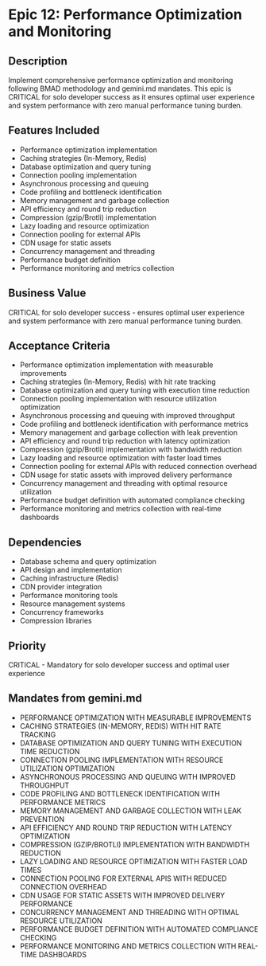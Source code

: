 # Epic 12: Performance Optimization and Monitoring

## Description
Implement comprehensive performance optimization and monitoring following BMAD methodology and gemini.md mandates. This epic is CRITICAL for solo developer success as it ensures optimal user experience and system performance with zero manual performance tuning burden.

## Features Included
- Performance optimization implementation
- Caching strategies (In-Memory, Redis)
- Database optimization and query tuning
- Connection pooling implementation
- Asynchronous processing and queuing
- Code profiling and bottleneck identification
- Memory management and garbage collection
- API efficiency and round trip reduction
- Compression (gzip/Brotli) implementation
- Lazy loading and resource optimization
- Connection pooling for external APIs
- CDN usage for static assets
- Concurrency management and threading
- Performance budget definition
- Performance monitoring and metrics collection

## Business Value
CRITICAL for solo developer success - ensures optimal user experience and system performance with zero manual performance tuning burden.

## Acceptance Criteria
- Performance optimization implementation with measurable improvements
- Caching strategies (In-Memory, Redis) with hit rate tracking
- Database optimization and query tuning with execution time reduction
- Connection pooling implementation with resource utilization optimization
- Asynchronous processing and queuing with improved throughput
- Code profiling and bottleneck identification with performance metrics
- Memory management and garbage collection with leak prevention
- API efficiency and round trip reduction with latency optimization
- Compression (gzip/Brotli) implementation with bandwidth reduction
- Lazy loading and resource optimization with faster load times
- Connection pooling for external APIs with reduced connection overhead
- CDN usage for static assets with improved delivery performance
- Concurrency management and threading with optimal resource utilization
- Performance budget definition with automated compliance checking
- Performance monitoring and metrics collection with real-time dashboards

## Dependencies
- Database schema and query optimization
- API design and implementation
- Caching infrastructure (Redis)
- CDN provider integration
- Performance monitoring tools
- Resource management systems
- Concurrency frameworks
- Compression libraries

## Priority
CRITICAL - Mandatory for solo developer success and optimal user experience

## Mandates from gemini.md
- PERFORMANCE OPTIMIZATION WITH MEASURABLE IMPROVEMENTS
- CACHING STRATEGIES (IN-MEMORY, REDIS) WITH HIT RATE TRACKING
- DATABASE OPTIMIZATION AND QUERY TUNING WITH EXECUTION TIME REDUCTION
- CONNECTION POOLING IMPLEMENTATION WITH RESOURCE UTILIZATION OPTIMIZATION
- ASYNCHRONOUS PROCESSING AND QUEUING WITH IMPROVED THROUGHPUT
- CODE PROFILING AND BOTTLENECK IDENTIFICATION WITH PERFORMANCE METRICS
- MEMORY MANAGEMENT AND GARBAGE COLLECTION WITH LEAK PREVENTION
- API EFFICIENCY AND ROUND TRIP REDUCTION WITH LATENCY OPTIMIZATION
- COMPRESSION (GZIP/BROTLI) IMPLEMENTATION WITH BANDWIDTH REDUCTION
- LAZY LOADING AND RESOURCE OPTIMIZATION WITH FASTER LOAD TIMES
- CONNECTION POOLING FOR EXTERNAL APIS WITH REDUCED CONNECTION OVERHEAD
- CDN USAGE FOR STATIC ASSETS WITH IMPROVED DELIVERY PERFORMANCE
- CONCURRENCY MANAGEMENT AND THREADING WITH OPTIMAL RESOURCE UTILIZATION
- PERFORMANCE BUDGET DEFINITION WITH AUTOMATED COMPLIANCE CHECKING
- PERFORMANCE MONITORING AND METRICS COLLECTION WITH REAL-TIME DASHBOARDS
